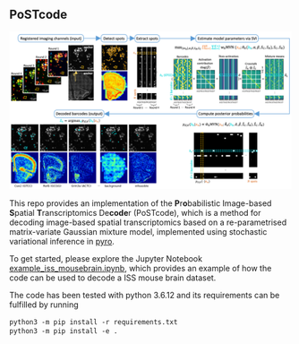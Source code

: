 ## PoSTcode

![plot](./PoSTcode.png)

This repo provides an implementation of the **P**r**o**babilistic Image-based **S**patial **T**ranscriptomics De**code**r (PoSTcode), 
which is a method for decoding image-based spatial transcriptomics based on a re-parametrised matrix-variate Gaussian mixture model,
implemented using stochastic variational inference in [pyro](https://pyro.ai/). 
<!The method implemented here is described in the paper ["PoSTcode: Probabilistic image-based spatial transcriptomics decoder"]().
>

To get started, please explore the Jupyter Notebook
[example_iss_mousebrain.ipynb](notebooks/example_iss_mousebrain.ipynb), which provides an
example of how the code can be used to decode a
ISS mouse brain dataset.

The code has been tested with python 3.6.12 and its requirements can be
fulfilled by running
```
python3 -m pip install -r requirements.txt
python3 -m pip install -e .
```
